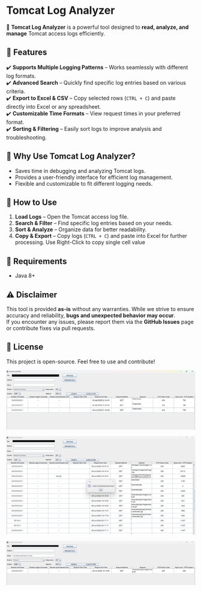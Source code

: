 # **Tomcat Log Analyzer**

🚀 **Tomcat Log Analyzer** is a powerful tool designed to **read, analyze, and manage** Tomcat access logs efficiently.

## 🌟 **Features**
✔️ **Supports Multiple Logging Patterns** – Works seamlessly with different log formats.  
✔️ **Advanced Search** – Quickly find specific log entries based on various criteria.  
✔️ **Export to Excel & CSV** – Copy selected rows (`CTRL + C`) and paste directly into Excel or any spreadsheet.  
✔️ **Customizable Time Formats** – View request times in your preferred format.  
✔️ **Sorting & Filtering** – Easily sort logs to improve analysis and troubleshooting.

## 🎯 **Why Use Tomcat Log Analyzer?**
- Saves time in debugging and analyzing Tomcat logs.
- Provides a user-friendly interface for efficient log management.
- Flexible and customizable to fit different logging needs.

## 🔧 **How to Use**
1. **Load Logs** – Open the Tomcat access log file.
2. **Search & Filter** – Find specific log entries based on your needs.
3. **Sort & Analyze** – Organize data for better readability.
4. **Copy & Export** – Copy logs (`CTRL + C`) and paste into Excel for further processing. Use Right-Click to copy single cell value

## 📌 **Requirements**
- Java 8+

## ⚠️ **Disclaimer**
This tool is provided **as-is** without any warranties. While we strive to ensure accuracy and reliability, **bugs and unexpected behavior may occur**.  
If you encounter any issues, please report them via the **GitHub Issues** page or contribute fixes via pull requests.

## 📜 **License**
This project is open-source. Feel free to use and contribute!

![img.png](screenshots/img.png)

![img_1.png](screenshots/img_1.png)

![img_2.png](screenshots/img_2.png)